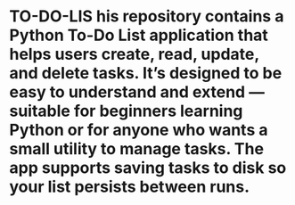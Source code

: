 # TO-DO-LIS his repository contains a Python To-Do List application that helps users create, read, update, and delete tasks. It’s designed to be easy to understand and extend — suitable for beginners learning Python or for anyone who wants a small utility to manage tasks. The app supports saving tasks to disk so your list persists between runs.
